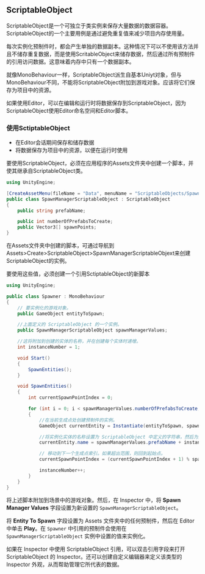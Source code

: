 ## ScriptableObject

ScriptableObject是一个可独立于类实例来保存大量数据的数据容器。ScriptableObject的一个主要用例是通过避免重复值来减少项目内存使用量。

每次实例化预制件时，都会产生单独的数据副本。这种情况下可以不使用该方法并且不储存重复数据，而是使用ScritableObject来储存数据，然后通过所有预制件的引用访问数据。这意味着内存中只有一个数据副本。

就像MonoBehaviour一样，ScriptableObject派生自基本Uniyt对象，但与MonoBehaviour不同，不能将ScriptableObject附加到游戏对象。应该将它们保存为项目中的资源。

如果使用Editor，可以在编辑和运行时将数据保存到ScriptableObject，因为ScriptableObject使用Editor命名空间和Editor脚本。

### 使用SctiptableObject

* 在Editor会话期间保存和储存数据
* 将数据保存为项目中的资源，以便在运行时使用

要使用ScriptableObject，必须在应用程序的Assets文件夹中创建一个脚本，并使其继承自ScriptableObject类。

~~~ C#
using UnityEngine;

[CreateAssetMenu(fileName = "Data", menuName = "ScriptableObjects/SpawnManagerScriptableObject", order = 1)]
public class SpawnManagerScriptableObject : ScriptableObject
{
    public string prefabName;

    public int numberOfPrefabsToCreate;
    public Vector3[] spawnPoints;
}
~~~

在Assets文件夹中创建的脚本，可通过导航到Assets>Create>ScriptableObject>SpawnManagerScriptableObjext来创建ScriptableObject的实例。

要使用这些值，必须创建一个引用SctiptableObject的新脚本

~~~ C#
using UnityEngine;

public class Spawner : MonoBehaviour
{
    // 要实例化的游戏对象。
    public GameObject entityToSpawn;

    //上面定义的 ScriptableObject 的一个实例。
    public SpawnManagerScriptableObject spawnManagerValues;

    //这将附加到创建的实体的名称，并在创建每个实体时递增。
    int instanceNumber = 1;

    void Start()
    {
        SpawnEntities();
    }

    void SpawnEntities()
    {
        int currentSpawnPointIndex = 0;

        for (int i = 0; i < spawnManagerValues.numberOfPrefabsToCreate; i++)
        {
            //在当前生成点处创建预制件的实例。
            GameObject currentEntity = Instantiate(entityToSpawn, spawnManagerValues.spawnPoints[currentSpawnPointIndex], Quaternion.identity);

            //将实例化实体的名称设置为 ScriptableObject 中定义的字符串，然后为其附加一个唯一编号。
            currentEntity.name = spawnManagerValues.prefabName + instanceNumber;

            // 移动到下一个生成点索引。如果超出范围，则回到起始点。
            currentSpawnPointIndex = (currentSpawnPointIndex + 1) % spawnManagerValues.spawnPoints.Length;

            instanceNumber++;
        }
    }
}
~~~

将上述脚本附加到场景中的游戏对象。然后，在 Inspector 中，将 **Spawn Manager Values** 字段设置为新设置的 `SpawnManagerScriptableObject`。

将 **Entity To Spawn** 字段设置为 Assets 文件夹中的任何预制件，然后在 Editor 中单击 **Play**。在 `Spawner` 中引用的预制件会使用在 `SpawnManagerScriptableObject` 实例中设置的值来实例化。

如果在 Inspector 中使用 ScriptableObject 引用，可以双击引用字段来打开 ScriptableObject 的 Inspector。还可以创建自定义编辑器来定义该类型的 Inspector 外观，从而帮助管理它所代表的数据。


















